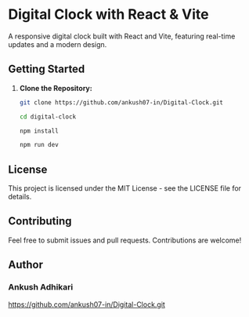# Digital Clock with React & Vite

A responsive digital clock built with React and Vite, featuring real-time updates and a modern design.

## Getting Started

1. **Clone the Repository:**

   ```bash
   git clone https://github.com/ankush07-in/Digital-Clock.git
   
   cd digital-clock

   npm install

   npm run dev
   
   ```

## License

This project is licensed under the MIT License - see the LICENSE file for details.

## Contributing

Feel free to submit issues and pull requests. Contributions are welcome!

## Author

### Ankush Adhikari
https://github.com/ankush07-in/Digital-Clock.git
